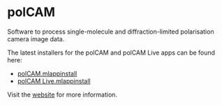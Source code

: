 # polCAM
Software to process single-molecule and diffraction-limited polarisation camera image data.

The latest installers for the polCAM and polCAM Live apps can be found here:
* [polCAM.mlappinstall](/polCAM/polCAM.mlappinstall)
* [polCAM Live.mlappinstall](/polCAM%20Live/polCAM%20Live.mlappinstall)



Visit the [website](https://ezrabru.github.io/polCAM) for more information.
